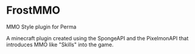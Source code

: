 # FrostMMO
MMO Style plugin for Perma

A minecraft plugin created using the SpongeAPI and the PixelmonAPI that introduces MMO like "Skills" into the game.
